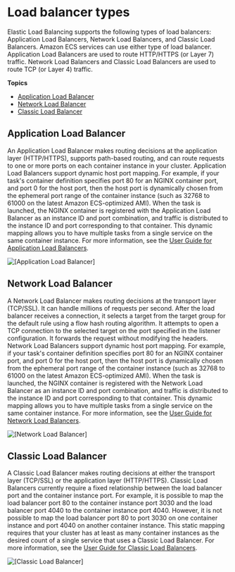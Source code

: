 # Load balancer types<a name="load-balancer-types"></a>

Elastic Load Balancing supports the following types of load balancers: Application Load Balancers, Network Load Balancers, and Classic Load Balancers\. Amazon ECS services can use either type of load balancer\. Application Load Balancers are used to route HTTP/HTTPS \(or Layer 7\) traffic\. Network Load Balancers and Classic Load Balancers are used to route TCP \(or Layer 4\) traffic\.

**Topics**
+ [Application Load Balancer](#alb)
+ [Network Load Balancer](#nlb)
+ [Classic Load Balancer](#clb)

## Application Load Balancer<a name="alb"></a>

An Application Load Balancer makes routing decisions at the application layer \(HTTP/HTTPS\), supports path\-based routing, and can route requests to one or more ports on each container instance in your cluster\. Application Load Balancers support dynamic host port mapping\. For example, if your task's container definition specifies port 80 for an NGINX container port, and port 0 for the host port, then the host port is dynamically chosen from the ephemeral port range of the container instance \(such as 32768 to 61000 on the latest Amazon ECS\-optimized AMI\)\. When the task is launched, the NGINX container is registered with the Application Load Balancer as an instance ID and port combination, and traffic is distributed to the instance ID and port corresponding to that container\. This dynamic mapping allows you to have multiple tasks from a single service on the same container instance\. For more information, see the [User Guide for Application Load Balancers](https://docs.aws.amazon.com/elasticloadbalancing/latest/application/)\.

![\[Application Load Balancer\]](http://docs.aws.amazon.com/AmazonECS/latest/developerguide/images/alb.png)

## Network Load Balancer<a name="nlb"></a>

A Network Load Balancer makes routing decisions at the transport layer \(TCP/SSL\)\. It can handle millions of requests per second\. After the load balancer receives a connection, it selects a target from the target group for the default rule using a flow hash routing algorithm\. It attempts to open a TCP connection to the selected target on the port specified in the listener configuration\. It forwards the request without modifying the headers\. Network Load Balancers support dynamic host port mapping\. For example, if your task's container definition specifies port 80 for an NGINX container port, and port 0 for the host port, then the host port is dynamically chosen from the ephemeral port range of the container instance \(such as 32768 to 61000 on the latest Amazon ECS\-optimized AMI\)\. When the task is launched, the NGINX container is registered with the Network Load Balancer as an instance ID and port combination, and traffic is distributed to the instance ID and port corresponding to that container\. This dynamic mapping allows you to have multiple tasks from a single service on the same container instance\. For more information, see the [User Guide for Network Load Balancers](https://docs.aws.amazon.com/elasticloadbalancing/latest/network/)\.

![\[Network Load Balancer\]](http://docs.aws.amazon.com/AmazonECS/latest/developerguide/images/alb.png)

## Classic Load Balancer<a name="clb"></a>

A Classic Load Balancer makes routing decisions at either the transport layer \(TCP/SSL\) or the application layer \(HTTP/HTTPS\)\. Classic Load Balancers currently require a fixed relationship between the load balancer port and the container instance port\. For example, it is possible to map the load balancer port 80 to the container instance port 3030 and the load balancer port 4040 to the container instance port 4040\. However, it is not possible to map the load balancer port 80 to port 3030 on one container instance and port 4040 on another container instance\. This static mapping requires that your cluster has at least as many container instances as the desired count of a single service that uses a Classic Load Balancer\. For more information, see the [User Guide for Classic Load Balancers](https://docs.aws.amazon.com/elasticloadbalancing/latest/classic/)\.

![\[Classic Load Balancer\]](http://docs.aws.amazon.com/AmazonECS/latest/developerguide/images/clb.png)